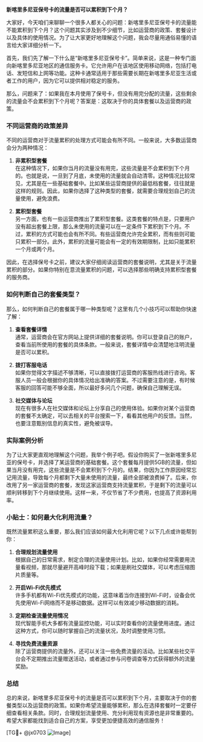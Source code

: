 **新喀里多尼亚保号卡的流量是否可以累积到下个月？**

大家好，今天咱们来聊聊一个很多人都关心的问题：新喀里多尼亚保号卡的流量能不能累积到下个月？这个问题其实涉及到不少细节，比如运营商的政策、套餐设计以及具体的使用情况。为了让大家更好地理解这个问题，我会尽量用通俗易懂的语言给大家详细分析一下。

首先，我们先了解一下什么是“新喀里多尼亚保号卡”。简单来说，这是一种专门面向新喀里多尼亚地区的通信服务卡。它允许用户在该地区使用移动网络，包括打电话、发短信和上网等功能。这种卡通常适用于那些需要长期在新喀里多尼亚生活或者工作的用户，因为它可以提供相对稳定的服务。

那么，问题来了：如果我在本月使用了保号卡，但没有用完分配的流量，这些剩余的流量会不会累积到下个月呢？答案是：这取决于你的具体套餐以及运营商的政策。

### 不同运营商的政策差异

不同的运营商对于流量累积的处理方式可能会有所不同。一般来说，大多数运营商会分为两种情况：

1. **非累积型套餐**  
   在这种情况下，如果你当月的流量没有用完，这些流量是不会累积到下个月的。也就是说，一旦到了月底，未使用的流量就会自动清零。这种情况比较常见，尤其是在一些基础套餐中。比如某些运营商提供的最低档套餐，往往就是这样的规则。因此，如果你选择了这种类型的套餐，就需要合理规划自己的流量使用，避免浪费。

2. **累积型套餐**  
   另一方面，也有一些运营商推出了累积型套餐。这类套餐的特点是，只要用户没有超出套餐上限，那么未使用的流量可以在一定条件下累积到下个月。不过，累积的方式可能也会有所不同。有些运营商允许完全累积，而有些则可能只累积一部分。此外，累积的流量可能会有一定的有效期限制，比如只能累积一个月或两个月。

因此，在选择保号卡之前，建议大家仔细阅读运营商的套餐说明，尤其是关于流量累积的部分。如果你特别在意流量累积的问题，可以选择那些明确支持累积型套餐的服务商。

### 如何判断自己的套餐类型？

那么，如何判断自己的套餐属于哪一种类型呢？这里有几个小技巧可以帮助你快速了解：

1. **查看套餐详情**  
   通常，运营商会在官方网站上提供详细的套餐说明。你可以登录自己的账户，查看当前所使用的套餐的具体条款。一般来说，套餐详情中会清楚地注明流量是否可以累积。

2. **拨打客服电话**  
   如果你觉得文字描述不够清晰，可以直接拨打运营商的客服热线进行咨询。客服人员一般会根据你的具体情况给出准确的答案。不过需要注意的是，有时候客服的回答可能不够全面，所以最好多问几个问题，确保自己理解无误。

3. **社交媒体与论坛**  
   现在有很多人在社交媒体和论坛上分享自己的使用体验。如果你对某个运营商的套餐不太确定，可以去相关的平台搜索一下，看看其他用户的反馈。当然，也要注意甄别信息的真实性，避免被误导。

### 实际案例分析

为了让大家更直观地理解这个问题，我举个例子吧。假设你购买了一张新喀里多尼亚的保号卡，并选择了某运营商的基础套餐。这个套餐每月提供5GB的流量，但如果当月没有用完，这些流量是不会累积到下个月的。结果，你因为工作原因经常忘记用流量，导致每个月都剩下大量未使用的流量，最终全部被浪费掉了。后来，你改用了另一家运营商的套餐，发现这家运营商支持流量累积，于是剩下的流量可以顺利转移到下个月继续使用。这样一来，不仅节省了不少费用，也提高了资源利用率。

### 小贴士：如何最大化利用流量？

既然流量累积这么重要，那么我们应该如何最大化利用它呢？以下几点或许能帮到你：

1. **合理规划流量使用**  
   根据自己的日常需求，制定合理的流量使用计划。比如，如果你经常需要用流量看视频，那就尽量避开高峰时段下载；如果是刷社交媒体，可以考虑压缩图片质量等。

2. **开启Wi-Fi优先模式**  
   许多手机都有Wi-Fi优先模式的功能，这意味着当你连接到Wi-Fi时，设备会优先使用Wi-Fi网络而不是移动数据。这样可以有效减少移动数据的消耗。

3. **定期检查流量使用情况**  
   现代智能手机大多都有流量监控功能，可以实时查看你的流量使用进度。通过这种方式，你可以随时掌握自己的流量状况，及时调整使用习惯。

4. **寻找免费流量资源**  
   除了运营商提供的流量外，还可以关注一些免费流量的活动。比如某些社交平台会不定期推出流量赠送活动，或者通过参与问卷调查等方式获得额外的流量奖励。

### 总结

总的来说，新喀里多尼亚保号卡的流量是否可以累积到下个月，主要取决于你的套餐类型以及运营商的政策。如果你希望流量能够累积，那么在选择套餐时一定要仔细查看相关条款。同时，合理规划流量使用、充分利用现有资源也是非常重要的。希望大家都能找到适合自己的方案，享受更加便捷高效的通信服务！

[TG💪+ @jx0703 ![Image](https://github.com/user-attachments/assets/dbca1d08-cadb-493c-b0ec-ad6f7a83f270)]